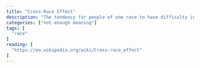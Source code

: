 ```yaml
---
title: "Cross-Race Effect"
description: "The tendency for people of one race to have difficulty identifying members of a race other than their own."
categories: ["not enough meaning"]
tags: [
  "race"
]
reading: [
  "https://en.wikipedia.org/wiki/Cross-race_effect"
]
---
```


